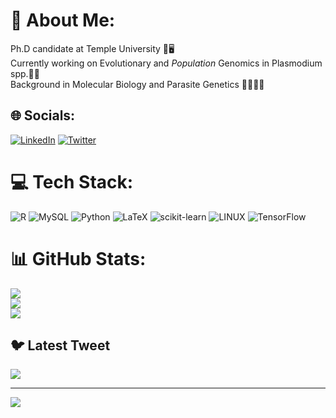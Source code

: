 # 💫 About Me:
Ph.D candidate at Temple University 🏫🖥️<br>Currently working on Evolutionary and _Population_ Genomics in Plasmodium spp.🧬🦠 <br>Background in Molecular Biology and Parasite Genetics 👨🏻‍🔬🦟


## 🌐 Socials:
[![LinkedIn](https://img.shields.io/badge/LinkedIn-%230077B5.svg?logo=linkedin&logoColor=white)](https://linkedin.com/in/https://www.linkedin.com/in/axl-giraldo-cepeda-3881b9151) [![Twitter](https://img.shields.io/badge/Twitter-%231DA1F2.svg?logo=Twitter&logoColor=white)](https://twitter.com/@wild_malaria) 

# 💻 Tech Stack:
![R](https://img.shields.io/badge/r-%23276DC3.svg?style=for-the-badge&logo=r&logoColor=white) ![MySQL](https://img.shields.io/badge/mysql-%2300f.svg?style=for-the-badge&logo=mysql&logoColor=white) ![Python](https://img.shields.io/badge/python-3670A0?style=for-the-badge&logo=python&logoColor=ffdd54) ![LaTeX](https://img.shields.io/badge/latex-%23008080.svg?style=for-the-badge&logo=latex&logoColor=white) ![scikit-learn](https://img.shields.io/badge/scikit--learn-%23F7931E.svg?style=for-the-badge&logo=scikit-learn&logoColor=white) ![LINUX](https://img.shields.io/badge/Linux-FCC624?style=for-the-badge&logo=linux&logoColor=black) ![TensorFlow](https://img.shields.io/badge/TensorFlow-%23FF6F00.svg?style=for-the-badge&logo=TensorFlow&logoColor=white)
# 📊 GitHub Stats:
![](https://github-readme-stats.vercel.app/api?username=asgiraldoc&theme=react&hide_border=false&include_all_commits=false&count_private=false)<br/>
![](https://github-readme-streak-stats.herokuapp.com/?user=asgiraldoc&theme=react&hide_border=false)<br/>
![](https://github-readme-stats.vercel.app/api/top-langs/?username=asgiraldoc&theme=react&hide_border=false&include_all_commits=false&count_private=false&layout=compact)

## 🐦 Latest Tweet
[![](https://gtce.itsvg.in/api?username=@wild_malaria)](https://github.com/VishwaGauravIn/github-twitter-card-embed)

---
[![](https://visitcount.itsvg.in/api?id=asgiraldoc&icon=0&color=0)](https://visitcount.itsvg.in)

<!-- Proudly created with GPRM ( https://gprm.itsvg.in ) -->
